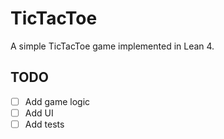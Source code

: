 # TicTacToe

A simple TicTacToe game implemented in Lean 4.

## TODO

- [ ] Add game logic
- [ ] Add UI
- [ ] Add tests